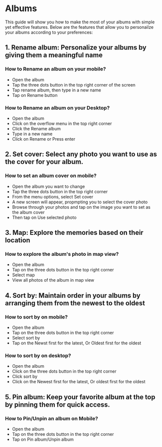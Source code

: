 # Albums
This guide will show you how to make the most of your albums with simple yet effective features.
Below are the features that allow you to personailze your albums according to your preferences: 
## 1. Rename album: Personalize your albums by giving them a meaningful name 

 ### How to Rename an album on your mobile? 
 - Open the album
 - Tap the three dots button in the top right corner of the screen
 - Tap rename album, then type in a new name
 - Tap on Rename button 
### How to Rename an album on your Desktop? 
- Open the album
- Click on the overflow menu in the top right corner
- Click the Rename album
- Type in a new name 
- Click on Rename or Press enter
## 2. Set cover: Select any photo you want to use as the cover for your album.

### How to set an album cover on mobile?
- Open the album you want to change
- Tap the three dots button in the top right corner
- From the menu options, select Set cover
- A new screen will appear, propmpting you to select the cover photo
- Browse through your photos and tap on the image you want to set as the album cover
- Then tap on Use selected photo
 ## 3. Map: Explore the memories based on their location

### How to explore the album's photo in map view?
- Open the album
- Tap on the three dots button in the top right corner
- Select map
- View all photos of the album in map view
## 4. Sort by: Maintain order in your albums by arranging them from the newest to the oldest

### How to sort by on mobile?
- Open the album
- Tap on the three dots button in the top right corner
- Select sort by
- Tap on the Newst first for the latest, Or Oldest first for the oldest
### How to sort by on desktop?
- Open the album
- Click on the three dots button in the top right corner
- Click sort by
- Click on the Newest first for the latest, Or oldest first for the oldest
## 5. Pin album: Keep your favorite album at the top by pinning them for quick access.

### How to Pin/Unpin an album on Mobile?
- Open the album
- Tap on the three dots button in the top right corner
- Tap on Pin album/Unpin album
      
  
 


